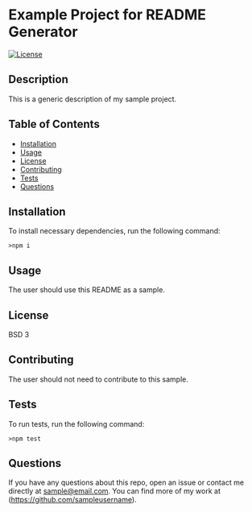 # Example Project for README Generator
  [![License](https://img.shields.io/badge/License-BSD%203--Clause-blue.svg)](https://opensource.org/licenses/BSD-3-Clause)
  ## Description
  This is a generic description of my sample project.
  ## Table of Contents
  *  [Installation](#Installation)
  *  [Usage](#Usage)
  *  [License](#License)
  *  [Contributing](#Contributing)
  *  [Tests](#Tests)
  *  [Questions](#Questions)
  ## Installation
  To install necessary dependencies, run the following command:

    >npm i

  ## Usage
  The user should use this README as a sample.
  ## License
  BSD 3
  ## Contributing
  The user should not need to contribute to this sample.
  ## Tests
  To run tests, run the following command:
    
    >npm test
  
  ## Questions
  If you have any questions about this repo, open an issue or contact me directly at [sample@email.com](mailto:sample@email.com). You can find more of my work at (https://github.com/sampleusername).
  